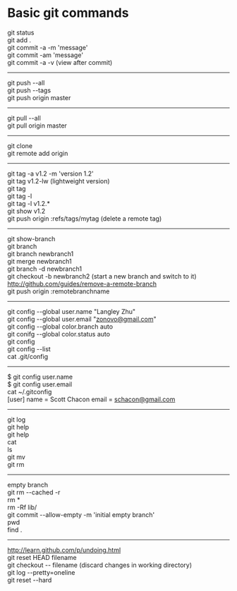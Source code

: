 # Basic git commands

git status  
git add .  
git commit -a -m 'message'  
git commit -am 'message'  
git commit -a -v (view after commit)  

* * * * *

git push --all  
git push --tags  
git push origin master  

* * * * *

git pull --all  
git pull origin master  

* * * * *

git clone <repository>  
git remote add origin <repository>  

* * * * *

git tag -a v1.2 -m 'version 1.2'  
git tag v1.2-lw (lightweight version)  
git tag  
git tag -l  
git tag -l v1.2.*  
git show v1.2  
git push origin :refs/tags/mytag (delete a remote tag)  

* * * * *

git show-branch  
git branch  
git branch newbranch1  
git merge newbranch1  
git branch -d newbranch1  
git checkout -b newbranch2 (start a new branch and switch to it)  
http://github.com/guides/remove-a-remote-branch  
git push origin :remotebranchname  

* * * * *

git config --global user.name "Langley Zhu"  
git config --global user.email "zonovo@gmail.com"  
git config --global color.branch auto  
git conifg --global color.status auto  
git config  
git config --list  
cat .git/config  

* * * * *

$ git config user.name  
$ git config user.email  
cat ~/.gitconfig  
    [user]
	    name = Scott Chacon
		email = schacon@gmail.com

* * * * *

git log  
git help  
git help <command>  
cat <filename>  
ls  
git mv  
git rm  

* * * * *

empty branch  
git rm --cached -r  
rm *  
rm -Rf lib/  
git commit --allow-empty -m 'initial empty branch'  
pwd  
find .  

* * * * *

http://learn.github.com/p/undoing.html  
git reset HEAD filename  
git checkout -- filename (discard changes in working directory)  
git log --pretty=oneline  
git reset --hard <commit message or sha of the commit>  

